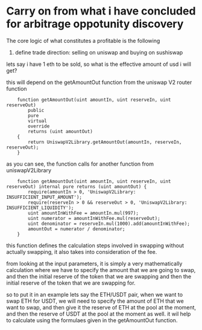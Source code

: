 #  Carry on from what i have concluded for arbitrage oppotunity discovery


The core logic of what constitutes a profitable is the following


1. define trade direction: selling on uniswap and buying on sushiswap


lets say i have 1 eth to be sold, so what is the effective amount of usd i will get?


this will depend on the getAmountOut function from the uniswap V2 router function


```solidity
    function getAmountOut(uint amountIn, uint reserveIn, uint reserveOut)
        public
        pure
        virtual
        override
        returns (uint amountOut)
    {
        return UniswapV2Library.getAmountOut(amountIn, reserveIn, reserveOut);
    }
```


as you can see, the function calls for another function from uniswapV2Library


```solidity
    function getAmountOut(uint amountIn, uint reserveIn, uint reserveOut) internal pure returns (uint amountOut) {
        require(amountIn > 0, 'UniswapV2Library: INSUFFICIENT_INPUT_AMOUNT');
        require(reserveIn > 0 && reserveOut > 0, 'UniswapV2Library: INSUFFICIENT_LIQUIDITY');
        uint amountInWithFee = amountIn.mul(997);
        uint numerator = amountInWithFee.mul(reserveOut);
        uint denominator = reserveIn.mul(1000).add(amountInWithFee);
        amountOut = numerator / denominator;
    }
```

this function defines the calculation steps involved in swapping without actually swapping, it also takes into consideration of the fee.


from looking at the input parameters, it is simply a very mathematically calculation where we have to specify the amount that we are going to swap, and then the initial reserve of the token that we are swapping and then the initial reserve of the token that we are swapping for.


so to put it in an example lets say the ETH/USDT pair, when we want to swap ETH for USDT, we will need to specify the amount of ETH that we want to swap, and then give it the reserve of ETH at the pool at the moment, and then the reserve of USDT at the pool at the moment as well. it wil help to calculate using the formulaes given in the getAmountOut function.
